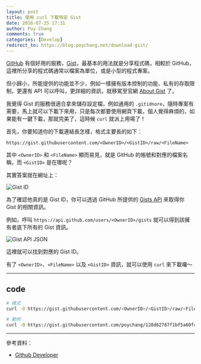 ```yaml
---
layout: post
title: 使用 curl 下載特定 Gist
date: 2016-07-25 17:31
author: Poy Chang
comments: true
categories: [Develop]
redirect_to: https://blog.poychang.net/download-gist/
---
```

[GitHub](https://github.com) 有個好用的服務，[Gist](https://gist.github.com)，最基本的用法就是分享程式碼，相較於 GitHub，這裡所分享的程式碼通常以檔案為單位，或是小型的程式專案。

但小歸小，所能提供的功能並不少，例如一樣擁有版本控制的功能、私有的存取限制，更還有 API 可以呼叫，更詳細的資訊，就移駕至官網 [About Gist](https://help.github.com/articles/about-gists/) 了。

我覺得 Gist 的服務很適合拿來儲存設定檔，例如通用的 `.gitidnore`，隨時專案有需要，馬上就可以下載下來用，只是每次都要使用網頁下載，個人覺得麻煩的，如果能有一鍵下載，那就完美了，這時候 `curl` 就派上用場了！

首先，你要知道你的下載連結長怎樣，格式主要長的如下：

`https://gist.githubusercontent.com/<OwnerID>/<GistID>/raw/<FileName>`

其中 `<OwnerID>` 和 `<FileName>` 顯而易見，就是 GitHub 的帳號和對應的檔案名稱，而 `<GistID>` 是在哪呢？

其實答案就在網址上：

![Gist ID](http://i.imgur.com/ScJZZMU.png)

為了確認他真的是 Gist ID，你可以透過 GitHub 所提供的 [Gists API](https://developer.github.com/v3/gists/) 來取得你 Gist 的相關資訊。

例如，呼叫 `https://api.github.com/users/<OwnerID>/gists` 就可以得到該擁有者底下所有的 Gist 資訊。

![Gist API JSON](http://i.imgur.com/BcEuEfq.png)

這裡就可以找到對應的 Gist ID。

有了 `<OwnerID>`、`<FileName>` 以及 `<GistID>` 資訊，就可以使用 `curl` 來下載囉～

----------

## code

```bash
# 樣式
curl -O https://gist.githubusercontent.com/<OwnerID>/<GistID>/raw/<FileName>

# 範例
curl -O https://gist.githubusercontent.com/poychang/128d62787f1bf5a60fcdafcb5d223b70/raw/.gitignore
```

----------

參考資料：

* [Github Developer](https://developer.github.com/)